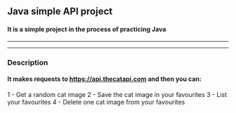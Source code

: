 ## Java simple API project
#### It is a simple project in the process of practicing Java

---
---
###  Description
#### It makes requests to https://api.thecatapi.com and then you can:

1 - Get a random cat image
2 - Save the cat image in your favourites
3 - List your favourites
4 - Delete one cat image from your favourites
